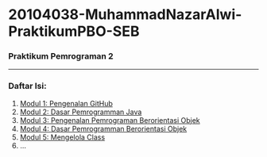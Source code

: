 # 20104038-MuhammadNazarAlwi-PraktikumPBO-SEB

### Praktikum Pemrograman 2

<hr>

### Daftar Isi:
1. [Modul 1: Pengenalan GitHub](https://github.com/muhammadnazaralwi/20104038-MuhammadNazarAlwi-PraktikumPBO-SEB/tree/modul1)
2. [Modul 2: Dasar Pemrogramman Java](https://github.com/muhammadnazaralwi/20104038-MuhammadNazarAlwi-PraktikumPBO-SEB/tree/modul2)
3. [Modul 3: Pengenalan Pemrograman Berorientasi Objek](https://github.com/muhammadnazaralwi/20104038-MuhammadNazarAlwi-PraktikumPBO-SEB/tree/modul3)
4. [Modul 4: Dasar Pemrogramman Berorientasi Objek](https://github.com/muhammadnazaralwi/20104038-MuhammadNazarAlwi-PraktikumPBO-SEB/tree/modul4)
5. [Modul 5: Mengelola Class](https://github.com/muhammadnazaralwi/20104038-MuhammadNazarAlwi-PraktikumPBO-SEB/tree/modul5)
6. ...
